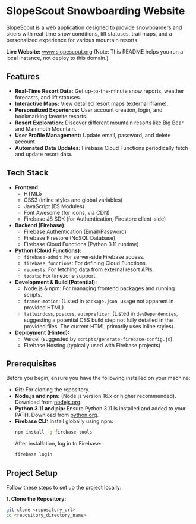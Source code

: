 # SlopeScout Snowboarding Website

SlopeScout is a web application designed to provide snowboarders and skiers with real-time snow conditions, lift statuses, trail maps, and a personalized experience for various mountain resorts.

**Live Website:** www.slopescout.org (Note: This README helps you run a local instance, not deploy to this domain.)

## Features

* **Real-Time Resort Data:** Get up-to-the-minute snow reports, weather forecasts, and lift statuses.
* **Interactive Maps:** View detailed resort maps (external iframe).
* **Personalized Experience:** User account creation, login, and bookmarking favorite resorts.
* **Resort Exploration:** Discover different mountain resorts like Big Bear and Mammoth Mountain.
* **User Profile Management:** Update email, password, and delete account.
* **Automated Data Updates:** Firebase Cloud Functions periodically fetch and update resort data.

## Tech Stack

* **Frontend:**
    * HTML5
    * CSS3 (inline styles and global variables)
    * JavaScript (ES Modules)
    * Font Awesome (for icons, via CDN)
    * Firebase JS SDK (for Authentication, Firestore client-side)
* **Backend (Firebase):**
    * Firebase Authentication (Email/Password)
    * Firebase Firestore (NoSQL Database)
    * Firebase Cloud Functions (Python 3.11 runtime)
* **Python (Cloud Functions):**
    * `firebase-admin`: For server-side Firebase access.
    * `firebase_functions`: For defining Cloud Functions.
    * `requests`: For fetching data from external resort APIs.
    * `tzdata`: For timezone support.
* **Development & Build (Potential):**
    * Node.js & npm: For managing frontend packages and running scripts.
    * `framer-motion`: (Listed in `package.json`, usage not apparent in provided HTML)
    * `tailwindcss`, `postcss`, `autoprefixer`: (Listed in `devDependencies`, suggesting a potential CSS build step not fully detailed in the provided files. The current HTML primarily uses inline styles).
* **Deployment (Hinted):**
    * Vercel (suggested by `scripts/generate-firebase-config.js`)
    * Firebase Hosting (typically used with Firebase projects)

## Prerequisites

Before you begin, ensure you have the following installed on your machine:

* **Git:** For cloning the repository.
* **Node.js and npm:** (Node.js version 16.x or higher recommended). Download from [nodejs.org](https://nodejs.org/).
* **Python 3.11 and pip:** Ensure Python 3.11 is installed and added to your PATH. Download from [python.org](https://www.python.org/downloads/release/python-3110/).
* **Firebase CLI:** Install globally using npm:
    ```bash
    npm install -g firebase-tools
    ```
    After installation, log in to Firebase:
    ```bash
    firebase login
    ```

## Project Setup

Follow these steps to set up the project locally:

**1. Clone the Repository:**

```bash
git clone <repository_url>
cd <repository_directory_name>
